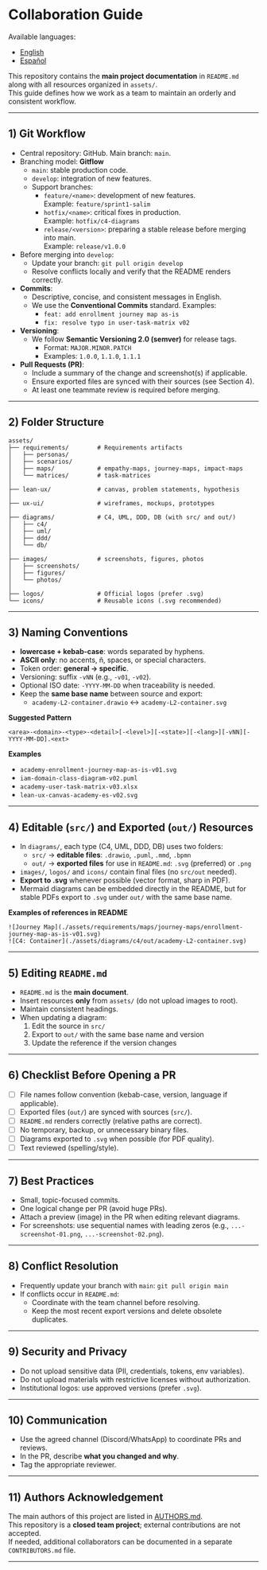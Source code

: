 # Collaboration Guide

Available languages:
- [English](CONTRIBUTING.md)
- [Español](CONTRIBUTING.es.md)

This repository contains the **main project documentation** in `````````README.md````````` along with all resources organized in `````````assets/`````````.  
This guide defines how we work as a team to maintain an orderly and consistent workflow.

---

## 1) Git Workflow

- Central repository: GitHub. Main branch: `````````main`````````.
- Branching model: **Gitflow**
    - `````````main`````````: stable production code.
    - `````````develop`````````: integration of new features.
    - Support branches:
        - `````````feature/<name>`````````: development of new features.  
          Example: `````````feature/sprint1-salim`````````
        - `````````hotfix/<name>`````````: critical fixes in production.  
          Example: `````````hotfix/c4-diagrams`````````
        - `````````release/<version>`````````: preparing a stable release before merging into main.  
          Example: `````````release/v1.0.0`````````
- Before merging into `````````develop`````````:
    - Update your branch: `````````git pull origin develop`````````
    - Resolve conflicts locally and verify that the README renders correctly.
- **Commits**:
    - Descriptive, concise, and consistent messages in English.
    - We use the **Conventional Commits** standard. Examples:
        - `````````feat: add enrollment journey map as-is`````````
        - `````````fix: resolve typo in user-task-matrix v02`````````
- **Versioning**:
    - We follow **Semantic Versioning 2.0 (semver)** for release tags.
        - Format: `````````MAJOR.MINOR.PATCH`````````
        - Examples: `````````1.0.0`````````, `````````1.1.0`````````, `````````1.1.1`````````
- **Pull Requests (PR)**:
    - Include a summary of the change and screenshot(s) if applicable.
    - Ensure exported files are synced with their sources (see Section 4).
    - At least one teammate review is required before merging.

---

## 2) Folder Structure

`````````
assets/
├── requirements/        # Requirements artifacts
│   ├── personas/
│   ├── scenarios/
│   ├── maps/            # empathy-maps, journey-maps, impact-maps
│   └── matrices/        # task-matrices
│
├── lean-ux/             # canvas, problem statements, hypothesis
│
├── ux-ui/               # wireframes, mockups, prototypes
│
├── diagrams/            # C4, UML, DDD, DB (with src/ and out/)
│   ├── c4/
│   ├── uml/
│   ├── ddd/
│   └── db/
│
├── images/              # screenshots, figures, photos
│   ├── screenshots/
│   ├── figures/
│   └── photos/
│
├── logos/               # Official logos (prefer .svg)
└── icons/               # Reusable icons (.svg recommended)
`````````

---

## 3) Naming Conventions

- **lowercase + kebab-case**: words separated by hyphens.
- **ASCII only**: no accents, ñ, spaces, or special characters.
- Token order: **general → specific**.
- Versioning: suffix `````````-vNN````````` (e.g., `````````-v01`````````, `````````-v02`````````).
- Optional ISO date: `````````-YYYY-MM-DD````````` when traceability is needed.
- Keep the **same base name** between source and export:
    - `````````academy-L2-container.drawio````````` ↔ `````````academy-L2-container.svg`````````

**Suggested Pattern**  
`````````
<area>-<domain>-<type>-<detail>[-<level>][-<state>][-<lang>][-vNN][-YYYY-MM-DD].<ext>
`````````

**Examples**
- `````````academy-enrollment-journey-map-as-is-v01.svg`````````
- `````````iam-domain-class-diagram-v02.puml`````````
- `````````academy-user-task-matrix-v03.xlsx`````````
- `````````lean-ux-canvas-academy-es-v02.svg`````````

---

## 4) Editable (`````````src/`````````) and Exported (`````````out/`````````) Resources

- In `````````diagrams/`````````, each type (C4, UML, DDD, DB) uses two folders:
    - `````````src/````````` → **editable files**: `````````.drawio`````````, `````````.puml`````````, `````````.mmd`````````, `````````.bpmn`````````
    - `````````out/````````` → **exported files** for use in `````````README.md`````````: `````````.svg````````` (preferred) or `````````.png`````````
- `````````images/`````````, `````````logos/````````` and `````````icons/````````` contain final files (no `````````src/out````````` needed).
- **Export to .svg** whenever possible (vector format, sharp in PDF).
- Mermaid diagrams can be embedded directly in the README, but for stable PDFs export to `````````.svg````````` under `````````out/````````` with the same base name.

**Examples of references in README**
`````````
![Journey Map](./assets/requirements/maps/journey-maps/enrollment-journey-map-as-is-v01.svg)
![C4: Container](./assets/diagrams/c4/out/academy-L2-container.svg)
`````````

---

## 5) Editing `````````README.md`````````

- `````````README.md````````` is the **main document**.
- Insert resources **only** from `````````assets/````````` (do not upload images to root).
- Maintain consistent headings.
- When updating a diagram:
    1) Edit the source in `````````src/`````````
    2) Export to `````````out/````````` with the same base name and version
    3) Update the reference if the version changes

---

## 6) Checklist Before Opening a PR

- [ ] File names follow convention (kebab-case, version, language if applicable).
- [ ] Exported files (`````````out/`````````) are synced with sources (`````````src/`````````).
- [ ] `````````README.md````````` renders correctly (relative paths are correct).
- [ ] No temporary, backup, or unnecessary binary files.
- [ ] Diagrams exported to `````````.svg````````` when possible (for PDF quality).
- [ ] Text reviewed (spelling/style).

---

## 7) Best Practices

- Small, topic-focused commits.
- One logical change per PR (avoid huge PRs).
- Attach a preview (image) in the PR when editing relevant diagrams.
- For screenshots: use sequential names with leading zeros (e.g., `````````...-screenshot-01.png`````````, `````````...-screenshot-02.png`````````).

---

## 8) Conflict Resolution

- Frequently update your branch with `````````main`````````: `````````git pull origin main`````````
- If conflicts occur in `````````README.md`````````:
    - Coordinate with the team channel before resolving.
    - Keep the most recent export versions and delete obsolete duplicates.

---

## 9) Security and Privacy

- Do not upload sensitive data (PII, credentials, tokens, env variables).
- Do not upload materials with restrictive licenses without authorization.
- Institutional logos: use approved versions (prefer `````````.svg`````````).

---

## 10) Communication

- Use the agreed channel (Discord/WhatsApp) to coordinate PRs and reviews.
- In the PR, describe **what you changed and why**.
- Tag the appropriate reviewer.

---

## 11) Authors Acknowledgement

The main authors of this project are listed in [AUTHORS.md](./AUTHORS.md).  
This repository is a **closed team project**; external contributions are not accepted.  
If needed, additional collaborators can be documented in a separate `````````CONTRIBUTORS.md````````` file.

---
